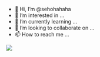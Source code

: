 - 👋 Hi, I’m @sehohahaha
- 👀 I’m interested in ...
- 🌱 I’m currently learning ...
- 💞️ I’m looking to collaborate on ...
- 📫 How to reach me ...

<a href="[http://www.instagram.com/sehohahaha/]" target="_blank"><img src="https://img.shields.io/badge/[Sehohahaha]-[#E4405F]?style=flat-square&logo=[instagram]&logoColor=white"/></a>
<!---
sehohahaha/sehohahaha is a ✨ special ✨ repository because its `README.md` (this file) appears on your GitHub profile.
You can click the Preview link to take a look at your changes.
--->
